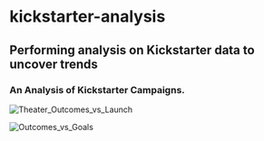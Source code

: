 # kickstarter-analysis
## Performing analysis on Kickstarter data to uncover trends
### An Analysis of Kickstarter Campaigns.

![Theater_Outcomes_vs_Launch](https://user-images.githubusercontent.com/95188079/145723990-d098cd26-1ab7-4972-a1e9-b280d36b5993.png)


![Outcomes_vs_Goals](https://user-images.githubusercontent.com/95188079/145723996-6db766f2-4535-4124-80f2-7ce8fee9f771.png)
